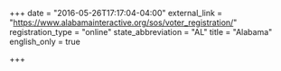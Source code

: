 +++
date = "2016-05-26T17:17:04-04:00"
external_link = "https://www.alabamainteractive.org/sos/voter_registration/"
registration_type = "online"
state_abbreviation = "AL"
title = "Alabama"
english_only = true

+++
